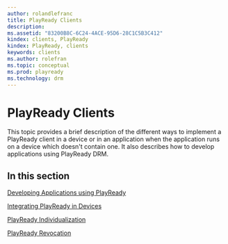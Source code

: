 ```yaml
---
author: rolandlefranc
title: PlayReady Clients
description:
ms.assetid: "83200B8C-6C24-4ACE-95D6-28C1C5B3C412"
kindex: clients, PlayReady
kindex: PlayReady, clients
keywords: clients
ms.author: rolefran
ms.topic: conceptual
ms.prod: playready
ms.technology: drm
---
```



# PlayReady Clients
This topic provides a brief description of the different ways to implement a PlayReady client in a device or in an application when the application runs on a device which doesn't contain one. It also describes how to develop applications using PlayReady DRM.


## In this section

[Developing Applications using PlayReady](developing-applications.md)

[Integrating PlayReady in Devices](integrating-in-devices.md)

[PlayReady Individualization](individualization.md) 

[PlayReady Revocation](revocation.md) 
